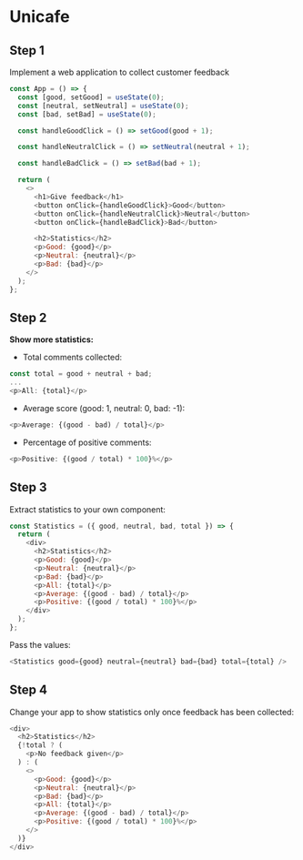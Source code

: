 # Unicafe

## Step 1

Implement a web application to collect customer feedback

```js
const App = () => {
  const [good, setGood] = useState(0);
  const [neutral, setNeutral] = useState(0);
  const [bad, setBad] = useState(0);

  const handleGoodClick = () => setGood(good + 1);

  const handleNeutralClick = () => setNeutral(neutral + 1);

  const handleBadClick = () => setBad(bad + 1);

  return (
    <>
      <h1>Give feedback</h1>
      <button onClick={handleGoodClick}>Good</button>
      <button onClick={handleNeutralClick}>Neutral</button>
      <button onClick={handleBadClick}>Bad</button>

      <h2>Statistics</h2>
      <p>Good: {good}</p>
      <p>Neutral: {neutral}</p>
      <p>Bad: {bad}</p>
    </>
  );
};
```

## Step 2

**Show more statistics:**

- Total comments collected:

```js
const total = good + neutral + bad;
...
<p>All: {total}</p>
```

- Average score (good: 1, neutral: 0, bad: -1):

```js
<p>Average: {(good - bad) / total}</p>
```

- Percentage of positive comments:

```js
<p>Positive: {(good / total) * 100}%</p>
```

## Step 3

Extract statistics to your own component:

```js
const Statistics = ({ good, neutral, bad, total }) => {
  return (
    <div>
      <h2>Statistics</h2>
      <p>Good: {good}</p>
      <p>Neutral: {neutral}</p>
      <p>Bad: {bad}</p>
      <p>All: {total}</p>
      <p>Average: {(good - bad) / total}</p>
      <p>Positive: {(good / total) * 100}%</p>
    </div>
  );
};
```

Pass the values:

```js
<Statistics good={good} neutral={neutral} bad={bad} total={total} />
```

## Step 4

Change your app to show statistics only once feedback has been collected:

```js
<div>
  <h2>Statistics</h2>
  {!total ? (
    <p>No feedback given</p>
  ) : (
    <>
      <p>Good: {good}</p>
      <p>Neutral: {neutral}</p>
      <p>Bad: {bad}</p>
      <p>All: {total}</p>
      <p>Average: {(good - bad) / total}</p>
      <p>Positive: {(good / total) * 100}%</p>
    </>
  )}
</div>
```
